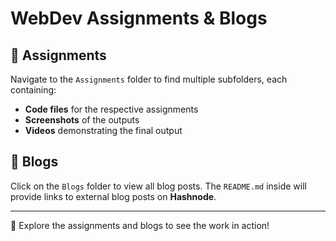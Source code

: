 # WebDev Assignments & Blogs  

## 📂 Assignments  
Navigate to the `Assignments` folder to find multiple subfolders, each containing:  
- **Code files** for the respective assignments  
- **Screenshots** of the outputs  
- **Videos** demonstrating the final output  

## 📝 Blogs  
Click on the `Blogs` folder to view all blog posts. The `README.md` inside will provide links to external blog posts on **Hashnode**.  

---
🚀 Explore the assignments and blogs to see the work in action!  
